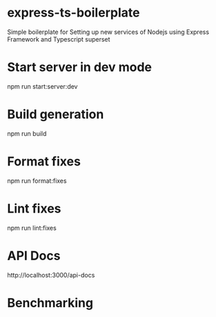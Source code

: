 # express-ts-boilerplate

Simple boilerplate for Setting up new services of Nodejs using Express Framework and Typescript superset

# Start server in dev mode

npm run start:server:dev

# Build generation

npm run build

# Format fixes

npm run format:fixes

# Lint fixes

npm run lint:fixes

# API Docs

http://localhost:3000/api-docs

# Benchmarking
